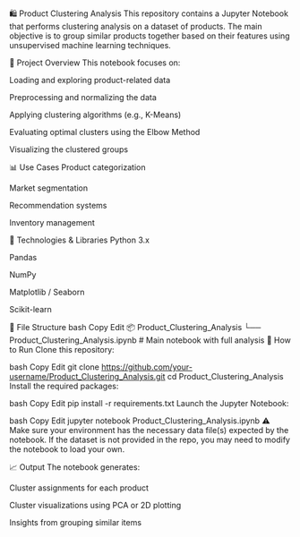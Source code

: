 🛍️ Product Clustering Analysis
This repository contains a Jupyter Notebook that performs clustering analysis on a dataset of products. The main objective is to group similar products together based on their features using unsupervised machine learning techniques.

📌 Project Overview
This notebook focuses on:

Loading and exploring product-related data

Preprocessing and normalizing the data

Applying clustering algorithms (e.g., K-Means)

Evaluating optimal clusters using the Elbow Method

Visualizing the clustered groups

📊 Use Cases
Product categorization

Market segmentation

Recommendation systems

Inventory management

🧰 Technologies & Libraries
Python 3.x

Pandas

NumPy

Matplotlib / Seaborn

Scikit-learn

📂 File Structure
bash
Copy
Edit
📦 Product_Clustering_Analysis
 └── Product_Clustering_Analysis.ipynb   # Main notebook with full analysis
🚀 How to Run
Clone this repository:

bash
Copy
Edit
git clone https://github.com/your-username/Product_Clustering_Analysis.git
cd Product_Clustering_Analysis
Install the required packages:

bash
Copy
Edit
pip install -r requirements.txt
Launch the Jupyter Notebook:

bash
Copy
Edit
jupyter notebook Product_Clustering_Analysis.ipynb
⚠️ Make sure your environment has the necessary data file(s) expected by the notebook. If the dataset is not provided in the repo, you may need to modify the notebook to load your own.

📈 Output
The notebook generates:

Cluster assignments for each product

Cluster visualizations using PCA or 2D plotting

Insights from grouping similar items

